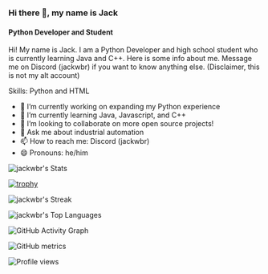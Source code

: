 ### Hi there 👋, my name is Jack                          
#### Python Developer and Student                       
                
Hi! My name is Jack. I am a Python Developer and high school student who is currently learning Java and C++. Here is some info about me. Message me on Discord  (jackwbr) if you want to know anything else. (Disclaimer, this is not my alt account)                 
            
      
       
Skills: Python and HTML              
  
- 🔭 I’m currently working on expanding my Python experience    
- 🌱 I’m currently learning Java, Javascript, and C++        
- 👯 I’m looking to collaborate on more open source projects! 
- 💬 Ask me about industrial automation  
- 📫 How to reach me: Discord (jackwbr)  
- 😄 Pronouns: he/him  

![jackwbr's Stats](https://github-readme-stats.vercel.app/api?username=jackwbr&theme=prussian&show_icons=true&hide_border=true&count_private=true)

[![trophy](https://github-profile-trophy.vercel.app/?username=jackwbr)](https://github.com/ryo-ma/github-profile-trophy)

![jackwbr's Streak](https://github-readme-streak-stats.herokuapp.com/?user=jackwbr&theme=prussian&hide_border=true)

![jackwbr's Top Languages](https://github-readme-stats.vercel.app/api/top-langs/?username=jackwbr&theme=prussian&show_icons=true&hide_border=true&layout=compact)

![GitHub Activity Graph](https://activity-graph.herokuapp.com/graph?username=jackwbr)  

![GitHub metrics](https://metrics.lecoq.io/jackwbr)  

![Profile views](https://gpvc.arturio.dev/[jackwbr])
